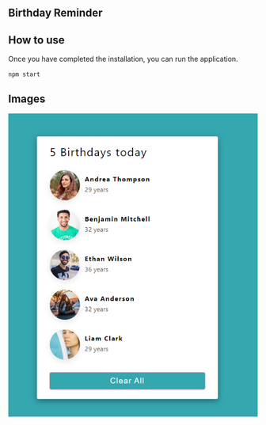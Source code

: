 ## Birthday Reminder

## How to use

Once you have completed the installation, you can run the application.
```
npm start
```

## Images

![Capture](/Birthday-reminder/public/capt.png)
